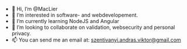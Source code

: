 - 👋 Hi, I’m @MacLier
- 👀 I’m interested in software- and webdevelopement.
- 🌱 I’m currently learning NodeJS and Angular
- 💞️ I’m looking to collaborate on validation, websecurity and personal privacy.
- 📫 You can send me an email at: szentivanyi.andras.viktor@gmail.com

<!---
MacLier/MacLier is a ✨ special ✨ repository because its `README.md` (this file) appears on your GitHub profile.
You can click the Preview link to take a look at your changes.
--->
